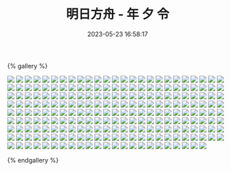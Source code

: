﻿---
title: 明日方舟 - 年 夕 令
date: 2023-05-23 16:58:17
comments: false
---

{% gallery %}

![](https://cdn.jsdelivr.net/gh/1405720461/images@master/Arknights2/1.webp)
![](https://cdn.jsdelivr.net/gh/1405720461/images@master/Arknights2/2.webp)
![](https://cdn.jsdelivr.net/gh/1405720461/images@master/Arknights2/3.webp)
![](https://cdn.jsdelivr.net/gh/1405720461/images@master/Arknights2/4.webp)
![](https://cdn.jsdelivr.net/gh/1405720461/images@master/Arknights2/5.webp)
![](https://cdn.jsdelivr.net/gh/1405720461/images@master/Arknights2/6.webp)
![](https://cdn.jsdelivr.net/gh/1405720461/images@master/Arknights2/7.webp)
![](https://cdn.jsdelivr.net/gh/1405720461/images@master/Arknights2/8.webp)
![](https://cdn.jsdelivr.net/gh/1405720461/images@master/Arknights2/9.webp)
![](https://cdn.jsdelivr.net/gh/1405720461/images@master/Arknights2/10.webp)
![](https://cdn.jsdelivr.net/gh/1405720461/images@master/Arknights2/11.webp)
![](https://cdn.jsdelivr.net/gh/1405720461/images@master/Arknights2/12.webp)
![](https://cdn.jsdelivr.net/gh/1405720461/images@master/Arknights2/13.webp)
![](https://cdn.jsdelivr.net/gh/1405720461/images@master/Arknights2/14.webp)
![](https://cdn.jsdelivr.net/gh/1405720461/images@master/Arknights2/15.webp)
![](https://cdn.jsdelivr.net/gh/1405720461/images@master/Arknights2/16.webp)
![](https://cdn.jsdelivr.net/gh/1405720461/images@master/Arknights2/17.webp)
![](https://cdn.jsdelivr.net/gh/1405720461/images@master/Arknights2/18.webp)
![](https://cdn.jsdelivr.net/gh/1405720461/images@master/Arknights2/19.webp)
![](https://cdn.jsdelivr.net/gh/1405720461/images@master/Arknights2/20.webp)
![](https://cdn.jsdelivr.net/gh/1405720461/images@master/Arknights2/21.webp)
![](https://cdn.jsdelivr.net/gh/1405720461/images@master/Arknights2/22.webp)
![](https://cdn.jsdelivr.net/gh/1405720461/images@master/Arknights2/23.webp)
![](https://cdn.jsdelivr.net/gh/1405720461/images@master/Arknights2/24.webp)
![](https://cdn.jsdelivr.net/gh/1405720461/images@master/Arknights2/25.webp)
![](https://cdn.jsdelivr.net/gh/1405720461/images@master/Arknights2/26.webp)
![](https://cdn.jsdelivr.net/gh/1405720461/images@master/Arknights2/27.webp)
![](https://cdn.jsdelivr.net/gh/1405720461/images@master/Arknights2/28.webp)
![](https://cdn.jsdelivr.net/gh/1405720461/images@master/Arknights2/29.webp)
![](https://cdn.jsdelivr.net/gh/1405720461/images@master/Arknights2/30.webp)
![](https://cdn.jsdelivr.net/gh/1405720461/images@master/Arknights2/31.webp)
![](https://cdn.jsdelivr.net/gh/1405720461/images@master/Arknights2/32.webp)
![](https://cdn.jsdelivr.net/gh/1405720461/images@master/Arknights2/33.webp)
![](https://cdn.jsdelivr.net/gh/1405720461/images@master/Arknights2/34.webp)
![](https://cdn.jsdelivr.net/gh/1405720461/images@master/Arknights2/35.webp)
![](https://cdn.jsdelivr.net/gh/1405720461/images@master/Arknights2/36.webp)
![](https://cdn.jsdelivr.net/gh/1405720461/images@master/Arknights2/37.webp)
![](https://cdn.jsdelivr.net/gh/1405720461/images@master/Arknights2/38.webp)
![](https://cdn.jsdelivr.net/gh/1405720461/images@master/Arknights2/39.webp)
![](https://cdn.jsdelivr.net/gh/1405720461/images@master/Arknights2/40.webp)
![](https://cdn.jsdelivr.net/gh/1405720461/images@master/Arknights2/41.webp)
![](https://cdn.jsdelivr.net/gh/1405720461/images@master/Arknights2/42.webp)
![](https://cdn.jsdelivr.net/gh/1405720461/images@master/Arknights2/43.webp)
![](https://cdn.jsdelivr.net/gh/1405720461/images@master/Arknights2/44.webp)
![](https://cdn.jsdelivr.net/gh/1405720461/images@master/Arknights2/45.webp)
![](https://cdn.jsdelivr.net/gh/1405720461/images@master/Arknights2/46.webp)
![](https://cdn.jsdelivr.net/gh/1405720461/images@master/Arknights2/47.webp)
![](https://cdn.jsdelivr.net/gh/1405720461/images@master/Arknights2/48.webp)
![](https://cdn.jsdelivr.net/gh/1405720461/images@master/Arknights2/49.webp)
![](https://cdn.jsdelivr.net/gh/1405720461/images@master/Arknights2/50.webp)
![](https://cdn.jsdelivr.net/gh/1405720461/images@master/Arknights2/51.webp)
![](https://cdn.jsdelivr.net/gh/1405720461/images@master/Arknights2/52.webp)
![](https://cdn.jsdelivr.net/gh/1405720461/images@master/Arknights2/53.webp)
![](https://cdn.jsdelivr.net/gh/1405720461/images@master/Arknights2/54.webp)
![](https://cdn.jsdelivr.net/gh/1405720461/images@master/Arknights2/55.webp)
![](https://cdn.jsdelivr.net/gh/1405720461/images@master/Arknights2/56.webp)
![](https://cdn.jsdelivr.net/gh/1405720461/images@master/Arknights2/57.webp)
![](https://cdn.jsdelivr.net/gh/1405720461/images@master/Arknights2/58.webp)
![](https://cdn.jsdelivr.net/gh/1405720461/images@master/Arknights2/59.webp)
![](https://cdn.jsdelivr.net/gh/1405720461/images@master/Arknights2/60.webp)
![](https://cdn.jsdelivr.net/gh/1405720461/images@master/Arknights2/61.webp)
![](https://cdn.jsdelivr.net/gh/1405720461/images@master/Arknights2/62.webp)
![](https://cdn.jsdelivr.net/gh/1405720461/images@master/Arknights2/63.webp)
![](https://cdn.jsdelivr.net/gh/1405720461/images@master/Arknights2/64.webp)
![](https://cdn.jsdelivr.net/gh/1405720461/images@master/Arknights2/65.webp)
![](https://cdn.jsdelivr.net/gh/1405720461/images@master/Arknights2/66.webp)
![](https://cdn.jsdelivr.net/gh/1405720461/images@master/Arknights2/67.webp)
![](https://cdn.jsdelivr.net/gh/1405720461/images@master/Arknights2/68.webp)
![](https://cdn.jsdelivr.net/gh/1405720461/images@master/Arknights2/69.webp)
![](https://cdn.jsdelivr.net/gh/1405720461/images@master/Arknights2/70.webp)
![](https://cdn.jsdelivr.net/gh/1405720461/images@master/Arknights2/71.webp)
![](https://cdn.jsdelivr.net/gh/1405720461/images@master/Arknights2/72.webp)
![](https://cdn.jsdelivr.net/gh/1405720461/images@master/Arknights2/73.webp)
![](https://cdn.jsdelivr.net/gh/1405720461/images@master/Arknights2/74.webp)
![](https://cdn.jsdelivr.net/gh/1405720461/images@master/Arknights2/75.webp)
![](https://cdn.jsdelivr.net/gh/1405720461/images@master/Arknights2/76.webp)
![](https://cdn.jsdelivr.net/gh/1405720461/images@master/Arknights2/77.webp)
![](https://cdn.jsdelivr.net/gh/1405720461/images@master/Arknights2/78.webp)
![](https://cdn.jsdelivr.net/gh/1405720461/images@master/Arknights2/79.webp)
![](https://cdn.jsdelivr.net/gh/1405720461/images@master/Arknights2/80.webp)
![](https://cdn.jsdelivr.net/gh/1405720461/images@master/Arknights2/81.webp)
![](https://cdn.jsdelivr.net/gh/1405720461/images@master/Arknights2/82.webp)
![](https://cdn.jsdelivr.net/gh/1405720461/images@master/Arknights2/83.webp)
![](https://cdn.jsdelivr.net/gh/1405720461/images@master/Arknights2/84.webp)
![](https://cdn.jsdelivr.net/gh/1405720461/images@master/Arknights2/85.webp)
![](https://cdn.jsdelivr.net/gh/1405720461/images@master/Arknights2/86.webp)
![](https://cdn.jsdelivr.net/gh/1405720461/images@master/Arknights2/87.webp)
![](https://cdn.jsdelivr.net/gh/1405720461/images@master/Arknights2/88.webp)
![](https://cdn.jsdelivr.net/gh/1405720461/images@master/Arknights2/89.webp)
![](https://cdn.jsdelivr.net/gh/1405720461/images@master/Arknights2/90.webp)
![](https://cdn.jsdelivr.net/gh/1405720461/images@master/Arknights2/91.webp)
![](https://cdn.jsdelivr.net/gh/1405720461/images@master/Arknights2/92.webp)
![](https://cdn.jsdelivr.net/gh/1405720461/images@master/Arknights2/93.webp)
![](https://cdn.jsdelivr.net/gh/1405720461/images@master/Arknights2/94.webp)
![](https://cdn.jsdelivr.net/gh/1405720461/images@master/Arknights2/95.webp)
![](https://cdn.jsdelivr.net/gh/1405720461/images@master/Arknights2/96.webp)
![](https://cdn.jsdelivr.net/gh/1405720461/images@master/Arknights2/97.webp)
![](https://cdn.jsdelivr.net/gh/1405720461/images@master/Arknights2/98.webp)
![](https://cdn.jsdelivr.net/gh/1405720461/images@master/Arknights2/99.webp)
![](https://cdn.jsdelivr.net/gh/1405720461/images@master/Arknights2/100.webp)
![](https://cdn.jsdelivr.net/gh/1405720461/images@master/Arknights2/101.webp)
![](https://cdn.jsdelivr.net/gh/1405720461/images@master/Arknights2/102.webp)
![](https://cdn.jsdelivr.net/gh/1405720461/images@master/Arknights2/103.webp)
![](https://cdn.jsdelivr.net/gh/1405720461/images@master/Arknights2/104.webp)
![](https://cdn.jsdelivr.net/gh/1405720461/images@master/Arknights2/105.webp)
![](https://cdn.jsdelivr.net/gh/1405720461/images@master/Arknights2/106.webp)
![](https://cdn.jsdelivr.net/gh/1405720461/images@master/Arknights2/107.webp)
![](https://cdn.jsdelivr.net/gh/1405720461/images@master/Arknights2/108.webp)
![](https://cdn.jsdelivr.net/gh/1405720461/images@master/Arknights2/109.webp)
![](https://cdn.jsdelivr.net/gh/1405720461/images@master/Arknights2/110.webp)
![](https://cdn.jsdelivr.net/gh/1405720461/images@master/Arknights2/111.webp)
![](https://cdn.jsdelivr.net/gh/1405720461/images@master/Arknights2/112.webp)
![](https://cdn.jsdelivr.net/gh/1405720461/images@master/Arknights2/113.webp)
![](https://cdn.jsdelivr.net/gh/1405720461/images@master/Arknights2/114.webp)
![](https://cdn.jsdelivr.net/gh/1405720461/images@master/Arknights2/115.webp)
![](https://cdn.jsdelivr.net/gh/1405720461/images@master/Arknights2/116.webp)
![](https://cdn.jsdelivr.net/gh/1405720461/images@master/Arknights2/117.webp)
![](https://cdn.jsdelivr.net/gh/1405720461/images@master/Arknights2/118.webp)
![](https://cdn.jsdelivr.net/gh/1405720461/images@master/Arknights2/119.webp)
![](https://cdn.jsdelivr.net/gh/1405720461/images@master/Arknights2/120.webp)
![](https://cdn.jsdelivr.net/gh/1405720461/images@master/Arknights2/121.webp)
![](https://cdn.jsdelivr.net/gh/1405720461/images@master/Arknights2/122.webp)
![](https://cdn.jsdelivr.net/gh/1405720461/images@master/Arknights2/123.webp)
![](https://cdn.jsdelivr.net/gh/1405720461/images@master/Arknights2/124.webp)
![](https://cdn.jsdelivr.net/gh/1405720461/images@master/Arknights2/125.webp)
![](https://cdn.jsdelivr.net/gh/1405720461/images@master/Arknights2/126.webp)
![](https://cdn.jsdelivr.net/gh/1405720461/images@master/Arknights2/127.webp)
![](https://cdn.jsdelivr.net/gh/1405720461/images@master/Arknights2/128.webp)
![](https://cdn.jsdelivr.net/gh/1405720461/images@master/Arknights2/129.webp)
![](https://cdn.jsdelivr.net/gh/1405720461/images@master/Arknights2/130.webp)
![](https://cdn.jsdelivr.net/gh/1405720461/images@master/Arknights2/131.webp)
![](https://cdn.jsdelivr.net/gh/1405720461/images@master/Arknights2/132.webp)
![](https://cdn.jsdelivr.net/gh/1405720461/images@master/Arknights2/133.webp)
![](https://cdn.jsdelivr.net/gh/1405720461/images@master/Arknights2/134.webp)
![](https://cdn.jsdelivr.net/gh/1405720461/images@master/Arknights2/135.webp)
![](https://cdn.jsdelivr.net/gh/1405720461/images@master/Arknights2/136.webp)
![](https://cdn.jsdelivr.net/gh/1405720461/images@master/Arknights2/137.webp)
![](https://cdn.jsdelivr.net/gh/1405720461/images@master/Arknights2/138.webp)
![](https://cdn.jsdelivr.net/gh/1405720461/images@master/Arknights2/139.webp)
![](https://cdn.jsdelivr.net/gh/1405720461/images@master/Arknights2/140.webp)
![](https://cdn.jsdelivr.net/gh/1405720461/images@master/Arknights2/141.webp)
![](https://cdn.jsdelivr.net/gh/1405720461/images@master/Arknights2/142.webp)
![](https://cdn.jsdelivr.net/gh/1405720461/images@master/Arknights2/143.webp)
![](https://cdn.jsdelivr.net/gh/1405720461/images@master/Arknights2/144.webp)
![](https://cdn.jsdelivr.net/gh/1405720461/images@master/Arknights2/145.webp)
![](https://cdn.jsdelivr.net/gh/1405720461/images@master/Arknights2/146.webp)
![](https://cdn.jsdelivr.net/gh/1405720461/images@master/Arknights2/147.webp)
![](https://cdn.jsdelivr.net/gh/1405720461/images@master/Arknights2/148.webp)
![](https://cdn.jsdelivr.net/gh/1405720461/images@master/Arknights2/149.webp)
![](https://cdn.jsdelivr.net/gh/1405720461/images@master/Arknights2/150.webp)
![](https://cdn.jsdelivr.net/gh/1405720461/images@master/Arknights2/151.webp)
![](https://cdn.jsdelivr.net/gh/1405720461/images@master/Arknights2/152.webp)
![](https://cdn.jsdelivr.net/gh/1405720461/images@master/Arknights2/153.webp)
![](https://cdn.jsdelivr.net/gh/1405720461/images@master/Arknights2/154.webp)
![](https://cdn.jsdelivr.net/gh/1405720461/images@master/Arknights2/155.webp)
![](https://cdn.jsdelivr.net/gh/1405720461/images@master/Arknights2/156.webp)
![](https://cdn.jsdelivr.net/gh/1405720461/images@master/Arknights2/157.webp)
![](https://cdn.jsdelivr.net/gh/1405720461/images@master/Arknights2/158.webp)
![](https://cdn.jsdelivr.net/gh/1405720461/images@master/Arknights2/159.webp)
![](https://cdn.jsdelivr.net/gh/1405720461/images@master/Arknights2/160.webp)
![](https://cdn.jsdelivr.net/gh/1405720461/images@master/Arknights2/161.webp)
![](https://cdn.jsdelivr.net/gh/1405720461/images@master/Arknights2/162.webp)
![](https://cdn.jsdelivr.net/gh/1405720461/images@master/Arknights2/163.webp)
![](https://cdn.jsdelivr.net/gh/1405720461/images@master/Arknights2/164.webp)
![](https://cdn.jsdelivr.net/gh/1405720461/images@master/Arknights2/165.webp)
![](https://cdn.jsdelivr.net/gh/1405720461/images@master/Arknights2/166.webp)
![](https://cdn.jsdelivr.net/gh/1405720461/images@master/Arknights2/167.webp)
![](https://cdn.jsdelivr.net/gh/1405720461/images@master/Arknights2/168.webp)
![](https://cdn.jsdelivr.net/gh/1405720461/images@master/Arknights2/169.webp)
![](https://cdn.jsdelivr.net/gh/1405720461/images@master/Arknights2/170.webp)
![](https://cdn.jsdelivr.net/gh/1405720461/images@master/Arknights2/171.webp)
![](https://cdn.jsdelivr.net/gh/1405720461/images@master/Arknights2/172.webp)
![](https://cdn.jsdelivr.net/gh/1405720461/images@master/Arknights2/173.webp)
![](https://cdn.jsdelivr.net/gh/1405720461/images@master/Arknights2/174.webp)
![](https://cdn.jsdelivr.net/gh/1405720461/images@master/Arknights2/175.webp)
![](https://cdn.jsdelivr.net/gh/1405720461/images@master/Arknights2/176.webp)
![](https://cdn.jsdelivr.net/gh/1405720461/images@master/Arknights2/177.webp)
![](https://cdn.jsdelivr.net/gh/1405720461/images@master/Arknights2/178.webp)
![](https://cdn.jsdelivr.net/gh/1405720461/images@master/Arknights2/179.webp)
![](https://cdn.jsdelivr.net/gh/1405720461/images@master/Arknights2/180.webp)
![](https://cdn.jsdelivr.net/gh/1405720461/images@master/Arknights2/181.webp)
![](https://cdn.jsdelivr.net/gh/1405720461/images@master/Arknights2/182.webp)
![](https://cdn.jsdelivr.net/gh/1405720461/images@master/Arknights2/183.webp)
![](https://cdn.jsdelivr.net/gh/1405720461/images@master/Arknights2/184.webp)
![](https://cdn.jsdelivr.net/gh/1405720461/images@master/Arknights2/185.webp)
![](https://cdn.jsdelivr.net/gh/1405720461/images@master/Arknights2/186.webp)
![](https://cdn.jsdelivr.net/gh/1405720461/images@master/Arknights2/187.webp)
![](https://cdn.jsdelivr.net/gh/1405720461/images@master/Arknights2/188.webp)
![](https://cdn.jsdelivr.net/gh/1405720461/images@master/Arknights2/189.webp)
![](https://cdn.jsdelivr.net/gh/1405720461/images@master/Arknights2/190.webp)
![](https://cdn.jsdelivr.net/gh/1405720461/images@master/Arknights2/191.webp)
![](https://cdn.jsdelivr.net/gh/1405720461/images@master/Arknights2/192.webp)
![](https://cdn.jsdelivr.net/gh/1405720461/images@master/Arknights2/193.webp)
![](https://cdn.jsdelivr.net/gh/1405720461/images@master/Arknights2/194.webp)
![](https://cdn.jsdelivr.net/gh/1405720461/images@master/Arknights2/195.webp)
![](https://cdn.jsdelivr.net/gh/1405720461/images@master/Arknights2/196.webp)
![](https://cdn.jsdelivr.net/gh/1405720461/images@master/Arknights2/197.webp)
![](https://cdn.jsdelivr.net/gh/1405720461/images@master/Arknights2/198.webp)
![](https://cdn.jsdelivr.net/gh/1405720461/images@master/Arknights2/199.webp)
![](https://cdn.jsdelivr.net/gh/1405720461/images@master/Arknights2/200.webp)
![](https://cdn.jsdelivr.net/gh/1405720461/images@master/Arknights2/201.webp)
![](https://cdn.jsdelivr.net/gh/1405720461/images@master/Arknights2/202.webp)
![](https://cdn.jsdelivr.net/gh/1405720461/images@master/Arknights2/203.webp)
![](https://cdn.jsdelivr.net/gh/1405720461/images@master/Arknights2/204.webp)
![](https://cdn.jsdelivr.net/gh/1405720461/images@master/Arknights2/205.webp)
![](https://cdn.jsdelivr.net/gh/1405720461/images@master/Arknights2/206.webp)
![](https://cdn.jsdelivr.net/gh/1405720461/images@master/Arknights2/207.webp)
![](https://cdn.jsdelivr.net/gh/1405720461/images@master/Arknights2/208.webp)
![](https://cdn.jsdelivr.net/gh/1405720461/images@master/Arknights2/209.webp)
![](https://cdn.jsdelivr.net/gh/1405720461/images@master/Arknights2/210.webp)
![](https://cdn.jsdelivr.net/gh/1405720461/images@master/Arknights2/211.webp)
![](https://cdn.jsdelivr.net/gh/1405720461/images@master/Arknights2/212.webp)
![](https://cdn.jsdelivr.net/gh/1405720461/images@master/Arknights2/213.webp)
![](https://cdn.jsdelivr.net/gh/1405720461/images@master/Arknights2/214.webp)
![](https://cdn.jsdelivr.net/gh/1405720461/images@master/Arknights2/215.webp)
![](https://cdn.jsdelivr.net/gh/1405720461/images@master/Arknights2/216.webp)
![](https://cdn.jsdelivr.net/gh/1405720461/images@master/Arknights2/217.webp)
![](https://cdn.jsdelivr.net/gh/1405720461/images@master/Arknights2/218.webp)
![](https://cdn.jsdelivr.net/gh/1405720461/images@master/Arknights2/219.webp)
![](https://cdn.jsdelivr.net/gh/1405720461/images@master/Arknights2/220.webp)
![](https://cdn.jsdelivr.net/gh/1405720461/images@master/Arknights2/221.webp)
![](https://cdn.jsdelivr.net/gh/1405720461/images@master/Arknights2/222.webp)
![](https://cdn.jsdelivr.net/gh/1405720461/images@master/Arknights2/223.webp)

{% endgallery %}
